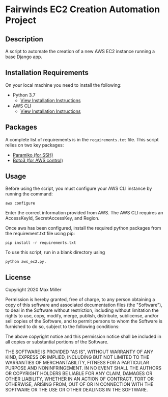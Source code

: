 # Fairwinds EC2 Creation Automation Project

## Description
A script to automate the creation of a new AWS EC2 instance running a base Django app.

## Installation Requirements
On your local machine you need to install the following:
* Python 3.7
  * [View Installation Instructions](https://www.python.org/downloads/)
* AWS CLI
  * [View Installation Instructions](https://docs.aws.amazon.com/cli/latest/userguide/install-cliv2.html)

## Packages
A complete list of requirements is in the `requirements.txt` file. This script relies on two key packages:
* [Paramiko (for SSH)](http://www.paramiko.org/)
* [Boto3 (for AWS control)](https://boto3.amazonaws.com/v1/documentation/api/latest/index.html)

## Usage
Before using the script, you must configure your AWS CLI instance by running the command:
```
aws configure
```
Enter the correct information provided from AWS. The AWS CLI requires an AccessKeyId, SecretAccessKey, and Region. 

Once aws has been configured, install the required python packages from the requirement.txt file using pip:

```
pip install -r requirements.txt
```

To use this script, run in a blank directory using
```
python aws_ec2.py.
```

## License
Copyright 2020 Max Miller

Permission is hereby granted, free of charge, to any person obtaining a copy of this software and associated documentation files (the "Software"), to deal in the Software without restriction, including without limitation the rights to use, copy, modify, merge, publish, distribute, sublicense, and/or sell copies of the Software, and to permit persons to whom the Software is furnished to do so, subject to the following conditions:

The above copyright notice and this permission notice shall be included in all copies or substantial portions of the Software.

THE SOFTWARE IS PROVIDED "AS IS", WITHOUT WARRANTY OF ANY KIND, EXPRESS OR IMPLIED, INCLUDING BUT NOT LIMITED TO THE WARRANTIES OF MERCHANTABILITY, FITNESS FOR A PARTICULAR PURPOSE AND NONINFRINGEMENT. IN NO EVENT SHALL THE AUTHORS OR COPYRIGHT HOLDERS BE LIABLE FOR ANY CLAIM, DAMAGES OR OTHER LIABILITY, WHETHER IN AN ACTION OF CONTRACT, TORT OR OTHERWISE, ARISING FROM, OUT OF OR IN CONNECTION WITH THE SOFTWARE OR THE USE OR OTHER DEALINGS IN THE SOFTWARE.
